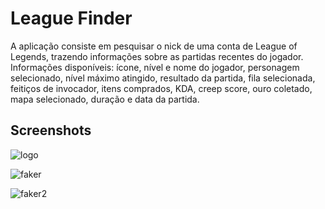 # League Finder

A aplicação consiste em pesquisar o nick de uma conta de League of Legends, trazendo informações sobre as partidas recentes do jogador. Informações disponíveis: ícone, nível e nome do jogador, personagem selecionado, nível máximo atingido, resultado da partida, fila selecionada, feitiços de invocador, itens comprados, KDA, creep score, ouro coletado, mapa selecionado, duração e data da partida.

## Screenshots

![logo](https://user-images.githubusercontent.com/98189814/216791844-3d1d42cc-5ba3-4b3d-9b14-569477bba268.png)

![faker](https://user-images.githubusercontent.com/98189814/216791846-5a382216-5275-4718-a921-b57f6150598a.png)

![faker2](https://user-images.githubusercontent.com/98189814/216791849-b005179f-521c-44cb-ab0f-731570d2d847.png)
